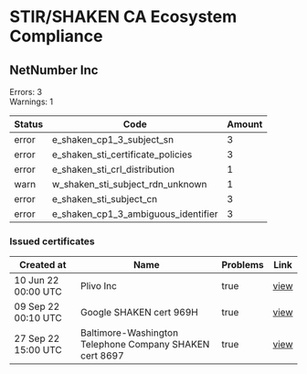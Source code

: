 # STIR/SHAKEN CA Ecosystem Compliance

## NetNumber Inc

Errors: 3\
Warnings: 1

| Status | Code | Amount |
|--------|------|--------|
| error | e_shaken_cp1_3_subject_sn | 3 |
| error | e_shaken_sti_certificate_policies | 3 |
| error | e_shaken_sti_crl_distribution | 1 |
| warn | w_shaken_sti_subject_rdn_unknown | 1 |
| error | e_shaken_sti_subject_cn | 3 |
| error | e_shaken_cp1_3_ambiguous_identifier | 3 |

### Issued certificates

| Created at | Name | Problems | Link |
|------------|------|----------|------|
| 10 Jun 22 00:00 UTC | Plivo Inc | true | [view](0ebf970365dbca8232b80e72c6da7e05bb43d33a%2FREADME.md) |
| 09 Sep 22 00:10 UTC | Google SHAKEN cert 969H | true | [view](58f2b9d06026f45c7ddffe59480933d3dc330d10%2FREADME.md) |
| 27 Sep 22 15:00 UTC | Baltimore-Washington Telephone Company SHAKEN cert 8697 | true | [view](b5a226a626d2ee5eedc73de4d0164d30c9b4cc59%2FREADME.md) |
